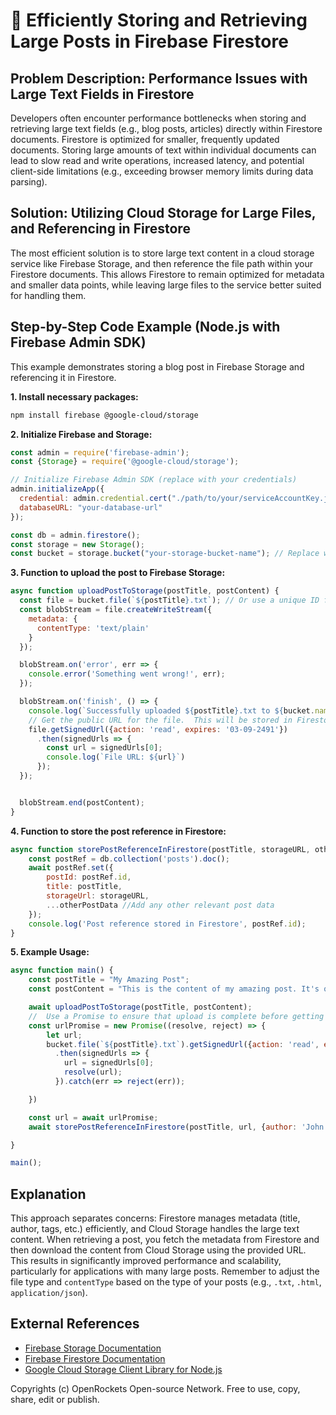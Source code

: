 # 🐞 Efficiently Storing and Retrieving Large Posts in Firebase Firestore


## Problem Description:  Performance Issues with Large Text Fields in Firestore

Developers often encounter performance bottlenecks when storing and retrieving large text fields (e.g., blog posts, articles) directly within Firestore documents.  Firestore is optimized for smaller, frequently updated documents.  Storing large amounts of text within individual documents can lead to slow read and write operations, increased latency, and potential client-side limitations (e.g., exceeding browser memory limits during data parsing).

## Solution: Utilizing Cloud Storage for Large Files, and Referencing in Firestore

The most efficient solution is to store large text content in a cloud storage service like Firebase Storage, and then reference the file path within your Firestore documents. This allows Firestore to remain optimized for metadata and smaller data points, while leaving large files to the service better suited for handling them.

## Step-by-Step Code Example (Node.js with Firebase Admin SDK)

This example demonstrates storing a blog post in Firebase Storage and referencing it in Firestore.


**1. Install necessary packages:**

```bash
npm install firebase @google-cloud/storage
```

**2. Initialize Firebase and Storage:**

```javascript
const admin = require('firebase-admin');
const {Storage} = require('@google-cloud/storage');

// Initialize Firebase Admin SDK (replace with your credentials)
admin.initializeApp({
  credential: admin.credential.cert("./path/to/your/serviceAccountKey.json"),
  databaseURL: "your-database-url"
});

const db = admin.firestore();
const storage = new Storage();
const bucket = storage.bucket("your-storage-bucket-name"); // Replace with your bucket name

```

**3. Function to upload the post to Firebase Storage:**

```javascript
async function uploadPostToStorage(postTitle, postContent) {
  const file = bucket.file(`${postTitle}.txt`); // Or use a unique ID for filename
  const blobStream = file.createWriteStream({
    metadata: {
      contentType: 'text/plain'
    }
  });

  blobStream.on('error', err => {
    console.error('Something went wrong!', err);
  });

  blobStream.on('finish', () => {
    console.log(`Successfully uploaded ${postTitle}.txt to ${bucket.name}`);
    // Get the public URL for the file.  This will be stored in Firestore
    file.getSignedUrl({action: 'read', expires: '03-09-2491'})
      .then(signedUrls => {
        const url = signedUrls[0];
        console.log(`File URL: ${url}`)
      });
  });


  blobStream.end(postContent);
}

```

**4. Function to store the post reference in Firestore:**

```javascript
async function storePostReferenceInFirestore(postTitle, storageURL, otherPostData) {
    const postRef = db.collection('posts').doc();
    await postRef.set({
        postId: postRef.id,
        title: postTitle,
        storageUrl: storageURL,
        ...otherPostData //Add any other relevant post data
    });
    console.log('Post reference stored in Firestore', postRef.id);
}

```


**5. Example Usage:**

```javascript
async function main() {
    const postTitle = "My Amazing Post";
    const postContent = "This is the content of my amazing post. It's quite long!";

    await uploadPostToStorage(postTitle, postContent);
    //  Use a Promise to ensure that upload is complete before getting signed URL
    const urlPromise = new Promise((resolve, reject) => {
        let url;
        bucket.file(`${postTitle}.txt`).getSignedUrl({action: 'read', expires: '03-09-2491'})
          .then(signedUrls => {
            url = signedUrls[0];
            resolve(url);
          }).catch(err => reject(err));

    })

    const url = await urlPromise;
    await storePostReferenceInFirestore(postTitle, url, {author: 'John Doe', tags: ['javascript', 'firebase']});

}

main();
```

## Explanation

This approach separates concerns: Firestore manages metadata (title, author, tags, etc.) efficiently, and Cloud Storage handles the large text content.  When retrieving a post, you fetch the metadata from Firestore and then download the content from Cloud Storage using the provided URL. This results in significantly improved performance and scalability, particularly for applications with many large posts.  Remember to adjust the file type and `contentType` based on the type of your posts (e.g., `.txt`, `.html`, `application/json`).

## External References

* [Firebase Storage Documentation](https://firebase.google.com/docs/storage)
* [Firebase Firestore Documentation](https://firebase.google.com/docs/firestore)
* [Google Cloud Storage Client Library for Node.js](https://cloud.google.com/storage/docs/libraries#client-libraries-install-nodejs)


Copyrights (c) OpenRockets Open-source Network. Free to use, copy, share, edit or publish.

